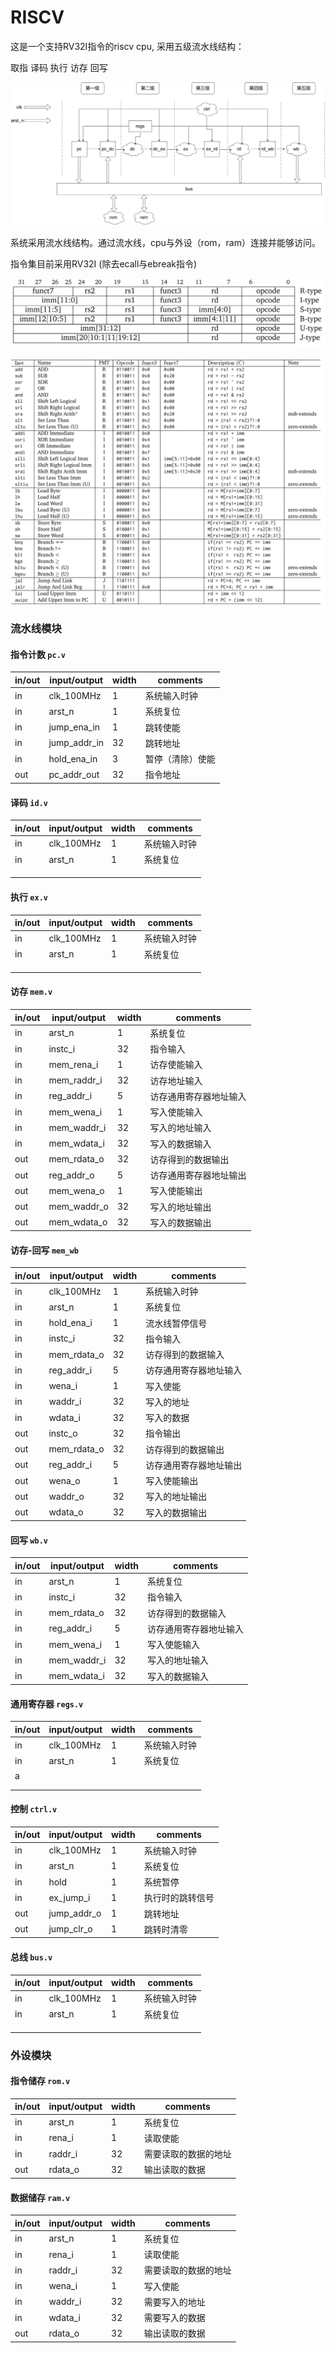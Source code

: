 # RISCV

这是一个支持RV32I指令的riscv cpu, 采用五级流水线结构：

取指 译码 执行 访存 回写

![alt 属性文本](/pic/structure.png "riscv cpu流水线结构")

系统采用流水线结构。通过流水线，cpu与外设（rom，ram）连接并能够访问。

指令集目前采用RV32I (除去ecall与ebreak指令)

![alt 属性文本](/pic/Instruction_Formats.png "RV32I指令结构")

![alt 属性文本](/pic/RV32I.png "RV32I指令集")

### 流水线模块

#### 指令计数 `pc.v`

| in/out | input/output | width | comments         |
| ------ | ------------ | ----- | ---------------- |
| in     | clk_100MHz   | 1     | 系统输入时钟     |
| in     | arst_n       | 1     | 系统复位         |
| in     | jump_ena_in  | 1     | 跳转使能         |
| in     | jump_addr_in | 32    | 跳转地址         |
| in     | hold_ena_in  | 3     | 暂停（清除）使能 |
| out    | pc_addr_out  | 32    | 指令地址         |

#### 译码 `id.v`

| in/out | input/output | width | comments     |
| ------ | ------------ | ----- | ------------ |
| in     | clk_100MHz   | 1     | 系统输入时钟 |
| in     | arst_n       | 1     | 系统复位     |
|        |              |       |              |
|        |              |       |              |
|        |              |       |              |

#### 执行 `ex.v`

| in/out | input/output | width | comments     |
| ------ | ------------ | ----- | ------------ |
| in     | clk_100MHz   | 1     | 系统输入时钟 |
| in     | arst_n       | 1     | 系统复位     |
|        |              |       |              |
|        |              |       |              |
|        |              |       |              |

#### 访存 `mem.v`

| in/out | input/output | width | comments               |
| ------ | ------------ | ----- | ---------------------- |
| in     | arst_n       | 1     | 系统复位               |
| in     | instc_i      | 32    | 指令输入               |
| in     | mem_rena_i   | 1     | 访存使能输入           |
| in     | mem_raddr_i  | 32    | 访存地址输入           |
| in     | reg_addr_i   | 5     | 访存通用寄存器地址输入 |
| in     | mem_wena_i   | 1     | 写入使能输入           |
| in     | mem_waddr_i  | 32    | 写入的地址输入         |
| in     | mem_wdata_i  | 32    | 写入的数据输入         |
| out    | mem_rdata_o  | 32    | 访存得到的数据输出     |
| out    | reg_addr_o   | 5     | 访存通用寄存器地址输出 |
| out    | mem_wena_o   | 1     | 写入使能输出           |
| out    | mem_waddr_o  | 32    | 写入的地址输出         |
| out    | mem_wdata_o  | 32    | 写入的数据输出         |

#### 访存-回写 `mem_wb`
| in/out | input/output | width | comments               |
| ------ | ------------ | ----- | ---------------------- |
| in     | clk_100MHz   | 1     | 系统输入时钟           |
| in     | arst_n       | 1     | 系统复位               |
| in     | hold_ena_i   | 1     | 流水线暂停信号         |
| in     | instc_i      | 32    | 指令输入               |
| in     | mem_rdata_o  | 32    | 访存得到的数据输入     |
| in     | reg_addr_i   | 5     | 访存通用寄存器地址输入 |
| in     | wena_i       | 1     | 写入使能               |
| in     | waddr_i      | 32    | 写入的地址             |
| in     | wdata_i      | 32    | 写入的数据             |
| out    | instc_o      | 32    | 指令输出               |
| out    | mem_rdata_o  | 32    | 访存得到的数据输出     |
| out    | reg_addr_i   | 5     | 访存通用寄存器地址输出 |
| out    | wena_o       | 1     | 写入使能输出           |
| out    | waddr_o      | 32    | 写入的地址输出         |
| out    | wdata_o      | 32    | 写入的数据输出         |

#### 回写 `wb.v`

| in/out | input/output | width | comments               |
| ------ | ------------ | ----- | ---------------------- |
| in     | arst_n       | 1     | 系统复位               |
| in     | instc_i      | 32    | 指令输入               |
| in     | mem_rdata_o  | 32    | 访存得到的数据输入     |
| in     | reg_addr_i   | 5     | 访存通用寄存器地址输入 |
| in     | mem_wena_i   | 1     | 写入使能输入           |
| in     | mem_waddr_i  | 32    | 写入的地址输入         |
| in     | mem_wdata_i  | 32    | 写入的数据输入         |

#### 通用寄存器 `regs.v`

| in/out | input/output | width | comments     |
| ------ | ------------ | ----- | ------------ |
| in     | clk_100MHz   | 1     | 系统输入时钟 |
| in     | arst_n       | 1     | 系统复位     |
| a      |              |       |              |
|        |              |       |              |
|        |              |       |              |

#### 控制 `ctrl.v`

| in/out | input/output | width | comments         |
| ------ | ------------ | ----- | ---------------- |
| in     | clk_100MHz   | 1     | 系统输入时钟     |
| in     | arst_n       | 1     | 系统复位         |
| in     | hold         | 1     | 系统暂停         |
| in     | ex_jump_i    | 1     | 执行时的跳转信号 |
| out    | jump_addr_o  | 1     | 跳转地址         |
| out    | jump_clr_o   | 1     | 跳转时清零       |

#### 总线 `bus.v`

| in/out | input/output | width | comments     |
| ------ | ------------ | ----- | ------------ |
| in     | clk_100MHz   | 1     | 系统输入时钟 |
| in     | arst_n       | 1     | 系统复位     |
|        |              |       |              |
|        |              |       |              |
|        |              |       |              |

### 外设模块

#### 指令储存 `rom.v`

| in/out | input/output | width | comments             |
| ------ | ------------ | ----- | -------------------- |
| in     | arst_n       | 1     | 系统复位             |
| in     | rena_i       | 1     | 读取使能             |
| in     | raddr_i      | 32    | 需要读取的数据的地址 |
| out    | rdata_o      | 32    | 输出读取的数据       |

#### 数据储存 `ram.v`

| in/out | input/output | width | comments             |
| ------ | ------------ | ----- | -------------------- |
| in     | arst_n       | 1     | 系统复位             |
| in     | rena_i       | 1     | 读取使能             |
| in     | raddr_i      | 32    | 需要读取的数据的地址 |
| in     | wena_i       | 1     | 写入使能             |
| in     | waddr_i      | 32    | 需要写入的地址       |
| in     | wdata_i      | 32    | 需要写入的数据       |
| out    | rdata_o      | 32    | 输出读取的数据       |
